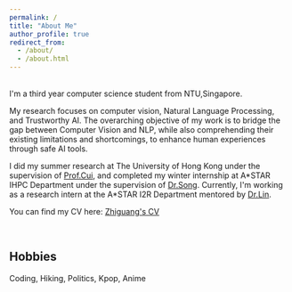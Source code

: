 ```yaml
---
permalink: /
title: "About Me"
author_profile: true
redirect_from: 
  - /about/
  - /about.html
---
```

<br />
I'm a third year computer science student from NTU,Singapore. 

My research focuses on computer vision, Natural Language Processing, and Trustworthy AI. The overarching objective of my work is to bridge the gap between Computer Vision and NLP, while also comprehending their existing limitations and shortcomings, to enhance human experiences through safe AI tools.

I did my summer research at The University of Hong Kong under the supervision of [Prof.Cui](https://i.cs.hku.hk/~heming/), and completed my winter internship at A\*STAR IHPC Department under the supervision of [Dr.Song](https://sites.google.com/view/yutingsong/home). Currently, I'm working as a research intern at the A\*STAR I2R Department mentored by [Dr.Lin](https://thomaslin1990.github.io).

You can find my CV here: [Zhiguang's CV](../assets/CV.pdf)

<p hidden> and a remote intern at CISPA supervised by [Prof.Zhang](https://yangzhangalmo.github.io/). </p>



<br />

Hobbies
------


Coding, Hiking, Politics, Kpop, Anime
